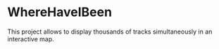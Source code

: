 # WhereHaveIBeen

This project allows to display thousands of tracks simultaneously in an interactive map.
